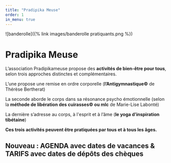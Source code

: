 ```yaml
---
title: "Pradipika Meuse"
order: 1
in_menu: true
---
```

![banderolle]({% link images/banderolle pratiquants.png %})

# Pradipika Meuse

L’association Pradipikameuse propose des **activités de bien-être pour tous**, selon trois approches distinctes et complémentaires. 

L’une propose une remise en ordre corporelle (**l’Antigymnastique©** de Thérèse Bertherat)

La seconde aborde le corps dans sa résonance psycho émotionnelle (selon la **méthode de libération des cuirasses© ou mlc** de Marie-Lise Labonté) 

La dernière s’adresse au corps, à l'esprit et à l’âme (**le yoga d’inspiration tibétaine**)

**Ces trois activités peuvent être pratiquées par tous et à tous les âges.** 


## Nouveau : AGENDA avec dates de vacances & TARIFS avec dates de dépôts des chèques 